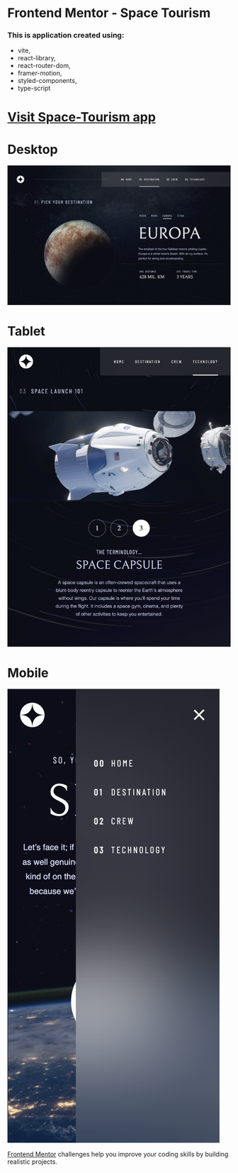 # Frontend Mentor - Space Tourism 
### This is application created using:
* vite,
* react-library, 
* react-router-dom, 
* framer-motion,
* styled-components,
* type-script
# [Visit Space-Tourism app](https://chrysidoidea.github.io/Space-Tourism/) 

# Desktop
![Design preview for the Space tourism website coding challenge](./public/assets/preview1.png)
# Tablet
![Design preview for the Space tourism website coding challenge](./public/assets/preview3.png)
# Mobile
![Design preview for the Space tourism website coding challenge](./public/assets/preview2.png)

[Frontend Mentor](https://www.frontendmentor.io) challenges help you improve your coding skills by building realistic projects.
